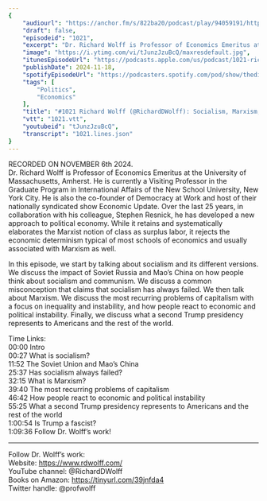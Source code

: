 ```yaml
---
{
	"audiourl": "https://anchor.fm/s/822ba20/podcast/play/94059191/https%3A%2F%2Fd3ctxlq1ktw2nl.cloudfront.net%2Fstaging%2F2024-10-6%2Ff65babcd-e248-6b9a-0187-115c50c8716c.m4a",
	"draft": false,
	"episodeid": "1021",
	"excerpt": "Dr. Richard Wolff is Professor of Economics Emeritus at the University of Massachusetts, Amherst. He is currently a Visiting Professor in the Graduate Program in International Affairs of the New School University, New York City. He is also the co-founder of Democracy at Work and host of their nationally syndicated show Economic Update. Over the last 25 years, in collaboration with his colleague, Stephen Resnick, he has developed a new approach to political economy. While it retains and systematically elaborates the Marxist notion of class as surplus labor, it rejects the economic determinism typical of most schools of economics and usually associated with Marxism as well.",
	"image": "https://i.ytimg.com/vi/tJunzJzuBcQ/maxresdefault.jpg",
	"itunesEpisodeUrl": "https://podcasts.apple.com/us/podcast/1021-richard-wolff-socialism-marxism-and-trumps/id1451347236?i=1000677367555&uo=4",
	"publishDate": 2024-11-18,
	"spotifyEpisodeUrl": "https://podcasters.spotify.com/pod/show/thedissenter/episodes/1021-Richard-Wolff-Socialism--Marxism--and-Trumps-Second-Term-e2qkv7n",
	"tags": [
		"Politics",
		"Economics"
	],
	"title": "#1021 Richard Wolff (@RichardDWolff): Socialism, Marxism, and Trump's Second Term",
	"vtt": "1021.vtt",
	"youtubeid": "tJunzJzuBcQ",
	"transcript": "1021.lines.json"
}
---
```

RECORDED ON NOVEMBER 6th 2024.  
Dr. Richard Wolff is Professor of Economics Emeritus at the University of Massachusetts, Amherst. He is currently a Visiting Professor in the Graduate Program in International Affairs of the New School University, New York City. He is also the co-founder of Democracy at Work and host of their nationally syndicated show Economic Update. Over the last 25 years, in collaboration with his colleague, Stephen Resnick, he has developed a new approach to political economy. While it retains and systematically elaborates the Marxist notion of class as surplus labor, it rejects the economic determinism typical of most schools of economics and usually associated with Marxism as well.

In this episode, we start by talking about socialism and its different versions. We discuss the impact of Soviet Russia and Mao’s China on how people think about socialism and communism. We discuss a common misconception that claims that socialism has always failed. We then talk about Marxism. We discuss the most recurring problems of capitalism with a focus on inequality and instability, and how people react to economic and political instability. Finally, we discuss what a second Trump presidency represents to Americans and the rest of the world.

Time Links:  
<time>00:00</time> Intro  
<time>00:27</time> What is socialism?  
<time>11:52</time> The Soviet Union and Mao’s China  
<time>25:37</time> Has socialism always failed?  
<time>32:15</time> What is Marxism?  
<time>39:40</time> The most recurring problems of capitalism  
<time>46:42</time> How people react to economic and political instability  
<time>55:25</time> What a second Trump presidency represents to Americans and the rest of the world  
<time>1:00:54</time> Is Trump a fascist?  
<time>1:09:36</time> Follow Dr. Wolff’s work!

---

Follow Dr. Wolff’s work:  
Website: https://www.rdwolff.com/  
YouTube channel: @RichardDWolff  
Books on Amazon: https://tinyurl.com/39jnfda4  
Twitter handle: @profwolff
